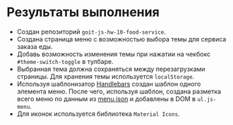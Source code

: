 # Результаты выполнения

- Создан репозиторий `goit-js-hw-10-food-service`.
- Создана страница меню с возможностью выбора темы для сервиса заказа еды.
- Добавь возможность изменения темы при нажатии на чекбокс `#theme-switch-toggle` в тулбаре.
- Выбранная тема должна сохраняться между перезагрузками страницы. Для хранения темы используется `localStorage`.
- Используя шаблонизатор [Handlebars](https://handlebarsjs.com/) создан шаблон одного элемента меню. После чего, используя шаблон, создана разметка всего меню по данным из [menu.json](./src/menu.json) и добавлены в DOM в `ul.js-menu`.
- Для иконок используется библиотека `Material Icons`.
